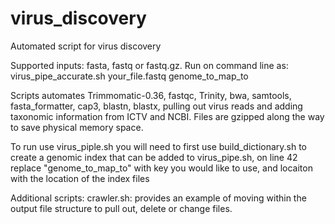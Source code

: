 # virus_discovery
Automated script for virus discovery

Supported inputs: fasta, fastq or fastq.gz. 
Run on command line as: virus_pipe_accurate.sh your_file.fastq genome_to_map_to

Scripts automates Trimmomatic-0.36, fastqc, Trinity, bwa, samtools, fasta_formatter, cap3, blastn, blastx, pulling out virus reads and adding taxonomic information from ICTV and NCBI. Files are gzipped along the way to save physical memory space.

To run use virus_piple.sh you will need to first use build_dictionary.sh to create a genomic index that can be added to virus_pipe.sh, on line 42 replace "genome_to_map_to" with key you would like to use, and locaiton with the location of the index files

Additional scripts:
crawler.sh: provides an example of moving within the output file structure to pull out, delete or change files. 
